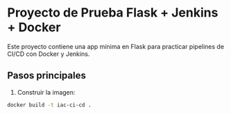 # Proyecto de Prueba Flask + Jenkins + Docker

Este proyecto contiene una app mínima en Flask para practicar pipelines de CI/CD con Docker y Jenkins.

## Pasos principales

1. Construir la imagen:
```bash
docker build -t iac-ci-cd .
